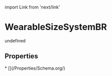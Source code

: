 import Link from 'next/link'
# WearableSizeSystemBR

undefined

## Properties

<Grid>
* [](/Properties/Schema.org/)

</Grid>

